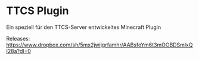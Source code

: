 # TTCS Plugin
Ein speziell für den TTCS-Server entwickeltes Minecraft Plugin

Releases: https://www.dropbox.com/sh/5mx2jwijgrfamhr/AABsfoYm6t3mOOBDSmlxQI28a?dl=0
